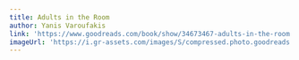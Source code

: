 ```yaml
---
title: Adults in the Room
author: Yanis Varoufakis
link: 'https://www.goodreads.com/book/show/34673467-adults-in-the-room'
imageUrl: 'https://i.gr-assets.com/images/S/compressed.photo.goodreads.com/books/1490342337l/34673467._SX318_.jpg'
---
```

